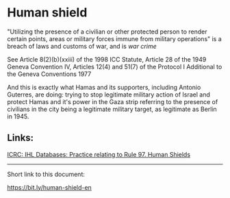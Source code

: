 # Human shield 

"Utilizing the presence of a civilian or other protected person to render certain points, areas or military forces immune from military operations" is a breach of laws and customs of war, and is *war crime* 

See Article 8(2)(b)(xxiii) of the 1998 ICC Statute, Article 28 of the 1949 Geneva Convention IV, Articles 12(4) and 51(7)  of the Protocol I Additional to the Geneva Conventions 1977

And this is exactly what Hamas and its supporters, including Antonio Guterres, are doing: trying to stop legitimate military action of Israel and protect Hamas and it's power in the Gaza strip referring to the presence of civilians in the city being a legitimate military target, as legitimate as Berlin in 1945.

## Links: 

[ICRC: IHL Databases: Practice relating to Rule 97. Human Shields](https://ihl-databases.icrc.org/en/customary-ihl/v2/rule97) 

----- 

Short link to this document: 

https://bit.ly/human-shield-en 